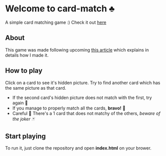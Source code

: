 # Welcome to card-match ♣️
A simple card matching game :) Check it out [here](https://codesandbox.io/s/clever-waterfall-r4q4e)

## About
This game was made following upcoming [this article]() which explains in details how I made it.

## How to play
Click on a card to see it's hidden picture. Try to find another card which has the same picture as that card. 
* If the second card's hidden picture does not match with the first, try again 💫
* If you manage to properly match all the cards, __bravo!__ 🎉
* Careful 🛑 There's a 1 card that does not matchy of the others, _beware of the joker 🃏_

## Start playing
   
To run it, just clone the repository and open __index.html__ on your brower. 
